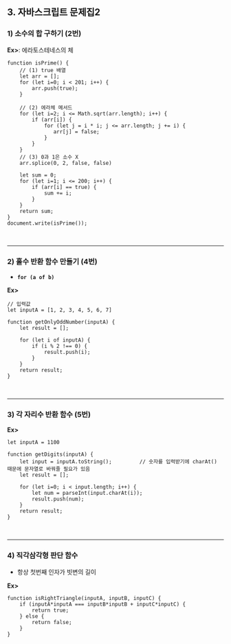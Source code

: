 ## 3. 자바스크립트 문제집2   
### 1) 소수의 합 구하기 (2번)
__Ex>__: 에라토스테네스의 체
```
function isPrime() {
    // (1) true 배열
    let arr = [];
    for (let i=0; i < 201; i++) {
        arr.push(true);
    }

    // (2) 에라체 메서드
    for (let i=2; i <= Math.sqrt(arr.length); i++) {
        if (arr[i]) {
            for (let j = i * i; j <= arr.length; j += i) {
               arr[j] = false;
            }
        }
    }
    // (3) 0과 1은 소수 X
    arr.splice(0, 2, false, false)
    
    let sum = 0;
    for (let i=1; i <= 200; i++) {
        if (arr[i] == true) {
            sum += i;
        }
    }
    return sum;
}
document.write(isPrime());
```

<br>
<hr>

### 2) 홀수 반환 함수 만들기 (4번)
* __```for (a of b)```__

__Ex>__
```
// 입력값
let inputA = [1, 2, 3, 4, 5, 6, 7]
```
```
function getOnlyOddNumber(inputA) {
    let result = [];

    for (let i of inputA) {
        if (i % 2 !== 0) {
            result.push(i);
        }
    }
    return result;
}
```

<br>
<hr>

### 3) 각 자리수 반환 함수 (5번)
__Ex>__
```
let inputA = 1100
```
```
function getDigits(inputA) {
    let input = inputA.toString();         // 숫자를 입력받기에 charAt() 때문에 문자열로 바꿔줄 필요가 있음
    let result = [];
    
    for (let i=0; i < input.length; i++) {
        let num = parseInt(input.charAt(i));
        result.push(num);
    }
    return result;
}
```

<br>
<hr>

### 4) 직각삼각형 판단 함수
* 항상 첫번째 인자가 빗변의 길이

__Ex>__
```
function isRightTriangle(inputA, inputB, inputC) {
    if (inputA*inputA === inputB*inputB + inputC*inputC) {
        return true;
    } else {
        return false;
    }
}
```
